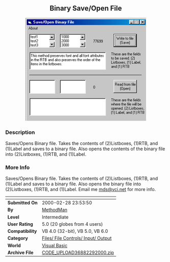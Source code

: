 ﻿<div align="center">

## Binary Save/Open File

<img src="PIC200022901567055.gif">
</div>

### Description

Saves/Opens Binary file. Takes the contents of (2)Listboxes, (1)RTB, and (1)Label and saves to a binary file. Also opens the contents of the binary file into (2)Listboxes, (1)RTB, and (1)Label.
 
### More Info
 
Saves/Opens Binary file. Takes the contents of (2)Listboxes, (1)RTB, and (1)Label and saves to a binary file. Also opens the binary file into (2)Listboxes, (1)RTB, and (1)Label. Email me mds@vci.net for more info.


<span>             |<span>
---                |---
**Submitted On**   |2000-02-28 23:53:50
**By**             |[MethodMan](https://github.com/Planet-Source-Code/PSCIndex/blob/master/ByAuthor/methodman.md)
**Level**          |Intermediate
**User Rating**    |5.0 (20 globes from 4 users)
**Compatibility**  |VB 4\.0 \(32\-bit\), VB 5\.0, VB 6\.0
**Category**       |[Files/ File Controls/ Input/ Output](https://github.com/Planet-Source-Code/PSCIndex/blob/master/ByCategory/files-file-controls-input-output__1-3.md)
**World**          |[Visual Basic](https://github.com/Planet-Source-Code/PSCIndex/blob/master/ByWorld/visual-basic.md)
**Archive File**   |[CODE\_UPLOAD36882292000\.zip](https://github.com/Planet-Source-Code/methodman-binary-save-open-file__1-6320/archive/master.zip)








